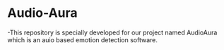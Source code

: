 # Audio-Aura
-This repository is specially developed for our project named AudioAura which is an auio based emotion detection software.
